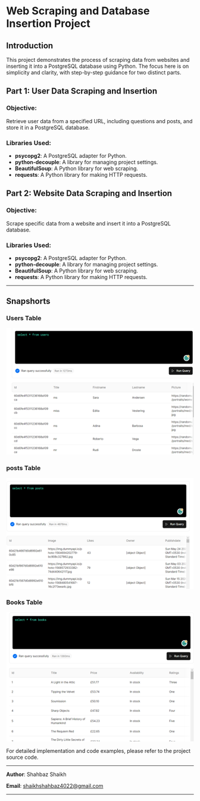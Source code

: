 # Web Scraping and Database Insertion Project

## Introduction

This project demonstrates the process of scraping data from websites and inserting it into a PostgreSQL database using Python. The focus here is on simplicity and clarity, with step-by-step guidance for two distinct parts.

## Part 1: User Data Scraping and Insertion

### Objective:

Retrieve user data from a specified URL, including questions and posts, and store it in a PostgreSQL database.

### Libraries Used:

- **psycopg2**: A PostgreSQL adapter for Python.
- **python-decouple**: A library for managing project settings.
- **BeautifulSoup**: A Python library for web scraping.
- **requests**: A Python library for making HTTP requests.

## Part 2: Website Data Scraping and Insertion

### Objective:

Scrape specific data from a website and insert it into a PostgreSQL database.

### Libraries Used:

- **psycopg2**: A PostgreSQL adapter for Python.
- **python-decouple**: A library for managing project settings.
- **BeautifulSoup**: A Python library for web scraping.
- **requests**: A Python library for making HTTP requests.

---

## Snapshorts

### Users Table

![Alt text](<./Backend/assets/Screenshot 2023-09-28 004552.png>)

### posts Table

![Alt text](<./Backend/assets/Screenshot 2023-09-28 004620.png>)

### Books Table

![Alt text](./Backend/assets/Screenshot%202023-09-28%20004643.png)

For detailed implementation and code examples, please refer to the project source code.

---

**Author**: Shahbaz Shaikh

**Email**: shaikhshahbaz4022@gmail.com

---
